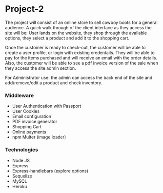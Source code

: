 # Project-2

The project will consist of an online store to sell cowboy boots for a general audience. A quick walk through of the client interface as they access the site will be: User lands on the website, they shop through the available options, they select a product and add it to the shopping cart.

Once the customer is ready to check-out, the customer will be able to create a user profile, or login with existing credentails.
They will be able to pay for the items purchased and will receive an email with the order details. Also, the customer will be able to see a pdf invoice version of the sale when they access the site admin section.

For Administrator use: the admin can access the back end of the site and add/remove/edit a product and check inventory.

### Middleware
- User Authentication with Passport
- User Cookies
- Email configuration
- PDF invoice generator
- Shopping Cart 
- Online payments
- npm Multer (image loader)

### Technologies 
- Node JS
- Express
- Express-handlebars (explore options)
- Sequelize
- MySQL
- Heroku

